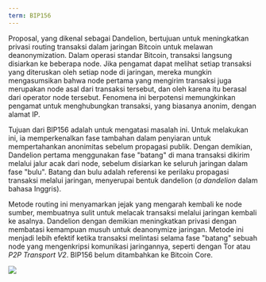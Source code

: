 ```yaml
---
term: BIP156
---
```


Proposal, yang dikenal sebagai Dandelion, bertujuan untuk meningkatkan privasi routing transaksi dalam jaringan Bitcoin untuk melawan deanonymization. Dalam operasi standar Bitcoin, transaksi langsung disiarkan ke beberapa node. Jika pengamat dapat melihat setiap transaksi yang diteruskan oleh setiap node di jaringan, mereka mungkin mengasumsikan bahwa node pertama yang mengirim transaksi juga merupakan node asal dari transaksi tersebut, dan oleh karena itu berasal dari operator node tersebut. Fenomena ini berpotensi memungkinkan pengamat untuk menghubungkan transaksi, yang biasanya anonim, dengan alamat IP.

Tujuan dari BIP156 adalah untuk mengatasi masalah ini. Untuk melakukan ini, ia memperkenalkan fase tambahan dalam penyiaran untuk mempertahankan anonimitas sebelum propagasi publik. Dengan demikian, Dandelion pertama menggunakan fase "batang" di mana transaksi dikirim melalui jalur acak dari node, sebelum disiarkan ke seluruh jaringan dalam fase "bulu". Batang dan bulu adalah referensi ke perilaku propagasi transaksi melalui jaringan, menyerupai bentuk dandelion (*a dandelion* dalam bahasa Inggris).

Metode routing ini menyamarkan jejak yang mengarah kembali ke node sumber, membuatnya sulit untuk melacak transaksi melalui jaringan kembali ke asalnya. Dandelion dengan demikian meningkatkan privasi dengan membatasi kemampuan musuh untuk deanonymize jaringan. Metode ini menjadi lebih efektif ketika transaksi melintasi selama fase "batang" sebuah node yang mengenkripsi komunikasi jaringannya, seperti dengan Tor atau *P2P Transport V2*. BIP156 belum ditambahkan ke Bitcoin Core.

![](../../dictionnaire/assets/36.png)